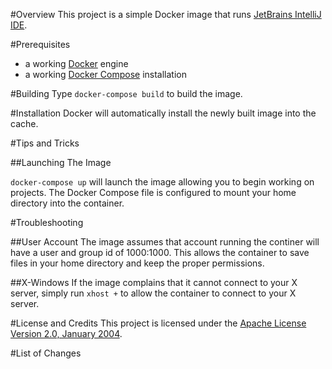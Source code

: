 #Overview
This project is a simple Docker image that runs [JetBrains IntelliJ IDE](http://www.jetbrains.com/).

#Prerequisites
* a working [Docker](http://docker.io) engine
* a working [Docker Compose](http://docker.io) installation

#Building
Type `docker-compose build` to build the image.

#Installation
Docker will automatically install the newly built image into the cache.

#Tips and Tricks

##Launching The Image

`docker-compose up` will launch the image allowing you to begin working on projects. The Docker Compose file is 
configured to mount your home directory into the container.  

#Troubleshooting

##User Account
The image assumes that account running the continer will have a user and group id of 1000:1000.  This allows the container 
to save files in your home directory and keep the proper permissions.

##X-Windows
If the image complains that it cannot connect to your X server, simply run `xhost +` to allow the container to connect 
to your X server.

#License and Credits
This project is licensed under the [Apache License Version 2.0, January 2004](http://www.apache.org/licenses/).

#List of Changes

